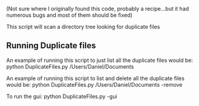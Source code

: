 (Not sure where I originally found this code, probably a recipe...but it had numerous bugs and most of them should be fixed)

This script will scan a directory tree looking for duplicate files

## Running Duplicate files
An example of running this script to just list all the duplicate files would be:
    python DuplicateFiles.py /Users/Daniel/Documents
    
An example of running this script to list and delete all the duplicate files would be:
        python DuplicateFiles.py /Users/Daniel/Documents -remove

To run the gui:
        python DuplicateFiles.py -gui
